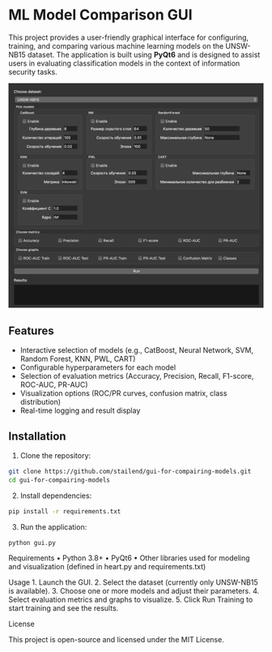 # ML Model Comparison GUI

This project provides a user-friendly graphical interface for configuring, training, and comparing various machine learning models on the UNSW-NB15 dataset. The application is built using **PyQt6** and is designed to assist users in evaluating classification models in the context of information security tasks.

![GUI](example.png)

## Features

- Interactive selection of models (e.g., CatBoost, Neural Network, SVM, Random Forest, KNN, PWL, CART)
- Configurable hyperparameters for each model
- Selection of evaluation metrics (Accuracy, Precision, Recall, F1-score, ROC-AUC, PR-AUC)
- Visualization options (ROC/PR curves, confusion matrix, class distribution)
- Real-time logging and result display

## Installation

1. Clone the repository:

```bash
git clone https://github.com/stailend/gui-for-compairing-models.git
cd gui-for-compairing-models
```
2.	Install dependencies:
```bash
pip install -r requirements.txt
```
3.	Run the application:
```bash
python gui.py
```

Requirements
	•	Python 3.8+
	•	PyQt6
	•	Other libraries used for modeling and visualization (defined in heart.py and requirements.txt)

Usage
	1.	Launch the GUI.
	2.	Select the dataset (currently only UNSW-NB15 is available).
	3.	Choose one or more models and adjust their parameters.
	4.	Select evaluation metrics and graphs to visualize.
	5.	Click Run Training to start training and see the results.

License

This project is open-source and licensed under the MIT License.
